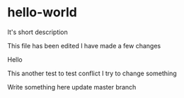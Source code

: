 # hello-world
It's short description

This file has been edited
I have made a few changes

Hello

This another test to test conflict
I try to change something

Write something here update master branch